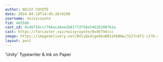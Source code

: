 ```yaml
---
author: NOiSY COYOTE
date: 2024-04-19T14:45:26+0200
username: noisycoyote
fid: 483586
cast_id: 0x46756cccf66aca6ee2b01772f56a546162087b1e
cast: https://farcaster.xyz/noisycoyote/0x46756ccc
image: https://imagedelivery.net/BXluQx4ige9GuW0Ia56BHw/3127c071-c27b-4d49-28e2-e0a7da748100/original
layout: post
---
```


'Unity'
Typewriter & Ink on Paper

<img src='https://imagedelivery.net/BXluQx4ige9GuW0Ia56BHw/3127c071-c27b-4d49-28e2-e0a7da748100/original' alt='' referrerpolicy='no-referrer'/>

